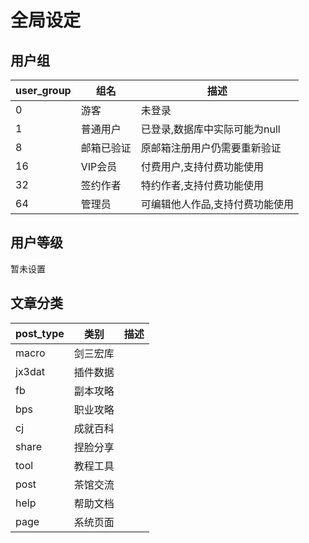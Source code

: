 # 全局设定

## 用户组
user_group|组名|描述 
---|---|---
0 | 游客 | 未登录  
1 | 普通用户 | 已登录,数据库中实际可能为null
8 | 邮箱已验证 | 原邮箱注册用户仍需要重新验证
16 | VIP会员 | 付费用户,支持付费功能使用
32 | 签约作者 | 特约作者,支持付费功能使用
64 | 管理员 | 可编辑他人作品,支持付费功能使用

## 用户等级
暂未设置

## 文章分类
post_type|类别|描述 
---|---|--- 
macro|剑三宏库
jx3dat|插件数据
fb|副本攻略
bps|职业攻略
cj|成就百科
share|捏脸分享
tool|教程工具
post|茶馆交流
help|帮助文档
page|系统页面
